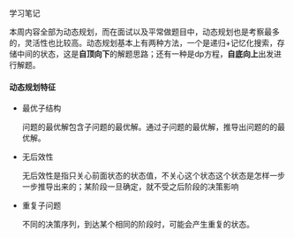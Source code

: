 学习笔记

本周内容全部为动态规划，而在面试以及平常做题目中，动态规划也是考察最多的，灵活性也比较高。动态规划基本上有两种方法，一个是递归+记忆化搜索，存储中间的状态，这是**自顶向下**的解题思路；还有一种是dp方程，**自底向上**出发进行解题。

#### 动态规划特征

- 最优子结构

  问题的最优解包含子问题的最优解。通过子问题的最优解，推导出问题的的最优解。

- 无后效性

  无后效性是指只关心前面状态的状态值，不关心这个状态这个状态是怎样一步一步推导出来的；某阶段一旦确定，就不受之后阶段的决策影响

- 重复子问题

  不同的决策序列，到达某个相同的阶段时，可能会产生重复的状态。


